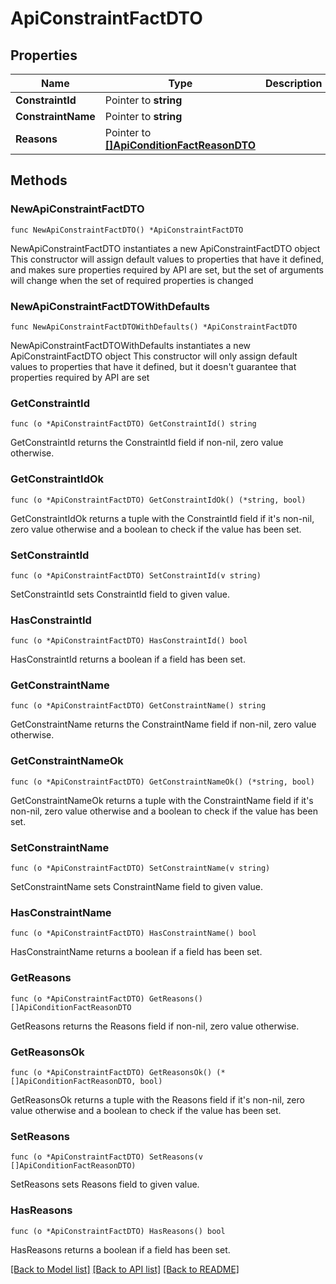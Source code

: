 # ApiConstraintFactDTO

## Properties

Name | Type | Description | Notes
------------ | ------------- | ------------- | -------------
**ConstraintId** | Pointer to **string** |  | [optional] 
**ConstraintName** | Pointer to **string** |  | [optional] 
**Reasons** | Pointer to [**[]ApiConditionFactReasonDTO**](ApiConditionFactReasonDTO.md) |  | [optional] 

## Methods

### NewApiConstraintFactDTO

`func NewApiConstraintFactDTO() *ApiConstraintFactDTO`

NewApiConstraintFactDTO instantiates a new ApiConstraintFactDTO object
This constructor will assign default values to properties that have it defined,
and makes sure properties required by API are set, but the set of arguments
will change when the set of required properties is changed

### NewApiConstraintFactDTOWithDefaults

`func NewApiConstraintFactDTOWithDefaults() *ApiConstraintFactDTO`

NewApiConstraintFactDTOWithDefaults instantiates a new ApiConstraintFactDTO object
This constructor will only assign default values to properties that have it defined,
but it doesn't guarantee that properties required by API are set

### GetConstraintId

`func (o *ApiConstraintFactDTO) GetConstraintId() string`

GetConstraintId returns the ConstraintId field if non-nil, zero value otherwise.

### GetConstraintIdOk

`func (o *ApiConstraintFactDTO) GetConstraintIdOk() (*string, bool)`

GetConstraintIdOk returns a tuple with the ConstraintId field if it's non-nil, zero value otherwise
and a boolean to check if the value has been set.

### SetConstraintId

`func (o *ApiConstraintFactDTO) SetConstraintId(v string)`

SetConstraintId sets ConstraintId field to given value.

### HasConstraintId

`func (o *ApiConstraintFactDTO) HasConstraintId() bool`

HasConstraintId returns a boolean if a field has been set.

### GetConstraintName

`func (o *ApiConstraintFactDTO) GetConstraintName() string`

GetConstraintName returns the ConstraintName field if non-nil, zero value otherwise.

### GetConstraintNameOk

`func (o *ApiConstraintFactDTO) GetConstraintNameOk() (*string, bool)`

GetConstraintNameOk returns a tuple with the ConstraintName field if it's non-nil, zero value otherwise
and a boolean to check if the value has been set.

### SetConstraintName

`func (o *ApiConstraintFactDTO) SetConstraintName(v string)`

SetConstraintName sets ConstraintName field to given value.

### HasConstraintName

`func (o *ApiConstraintFactDTO) HasConstraintName() bool`

HasConstraintName returns a boolean if a field has been set.

### GetReasons

`func (o *ApiConstraintFactDTO) GetReasons() []ApiConditionFactReasonDTO`

GetReasons returns the Reasons field if non-nil, zero value otherwise.

### GetReasonsOk

`func (o *ApiConstraintFactDTO) GetReasonsOk() (*[]ApiConditionFactReasonDTO, bool)`

GetReasonsOk returns a tuple with the Reasons field if it's non-nil, zero value otherwise
and a boolean to check if the value has been set.

### SetReasons

`func (o *ApiConstraintFactDTO) SetReasons(v []ApiConditionFactReasonDTO)`

SetReasons sets Reasons field to given value.

### HasReasons

`func (o *ApiConstraintFactDTO) HasReasons() bool`

HasReasons returns a boolean if a field has been set.


[[Back to Model list]](../README.md#documentation-for-models) [[Back to API list]](../README.md#documentation-for-api-endpoints) [[Back to README]](../README.md)


